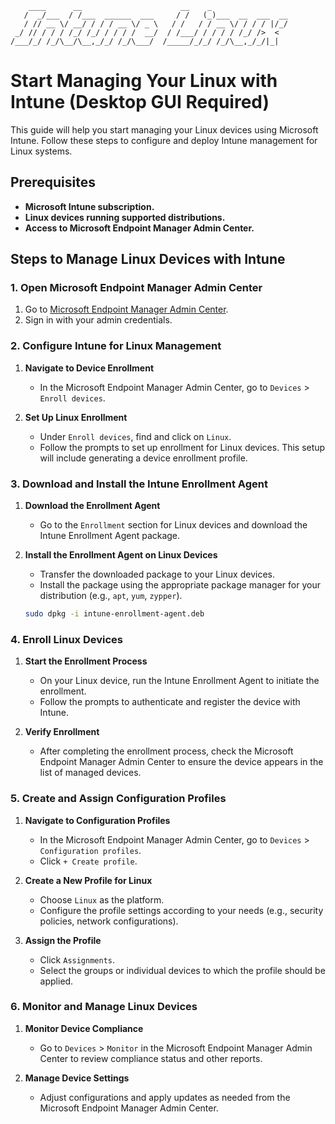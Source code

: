         ____      __                      __    _                 
       /  _/___  / /___  ______  ___     / /   (_)___  __  ___  __
       / // __ \/ __/ / / / __ \/ _ \   / /   / / __ \/ / / / |/_/
     _/ // / / / /_/ /_/ / / / /  __/  / /___/ / / / / /_/ />  <  
    /___/_/ /_/\__/\__,_/_/ /_/\___/  /_____/_/_/ /_/\__,_/_/|_|  

                                     
# Start Managing Your Linux with Intune (Desktop GUI Required)

This guide will help you start managing your Linux devices using Microsoft Intune. Follow these steps to configure and deploy Intune management for Linux systems.

## Prerequisites

- **Microsoft Intune subscription.**
- **Linux devices running supported distributions.**
- **Access to Microsoft Endpoint Manager Admin Center.**

## Steps to Manage Linux Devices with Intune

### 1. **Open Microsoft Endpoint Manager Admin Center**

1. Go to [Microsoft Endpoint Manager Admin Center](https://endpoint.microsoft.com/).
2. Sign in with your admin credentials.

### 2. **Configure Intune for Linux Management**

1. **Navigate to Device Enrollment**
   - In the Microsoft Endpoint Manager Admin Center, go to `Devices` > `Enroll devices`.
   
2. **Set Up Linux Enrollment**
   - Under `Enroll devices`, find and click on `Linux`.
   - Follow the prompts to set up enrollment for Linux devices. This setup will include generating a device enrollment profile.

### 3. **Download and Install the Intune Enrollment Agent**

1. **Download the Enrollment Agent**
   - Go to the `Enrollment` section for Linux devices and download the Intune Enrollment Agent package.

2. **Install the Enrollment Agent on Linux Devices**
   - Transfer the downloaded package to your Linux devices.
   - Install the package using the appropriate package manager for your distribution (e.g., `apt`, `yum`, `zypper`).

   ```bash
   sudo dpkg -i intune-enrollment-agent.deb
    ```

### 4. **Enroll Linux Devices**

1. **Start the Enrollment Process**
   - On your Linux device, run the Intune Enrollment Agent to initiate the enrollment.
   - Follow the prompts to authenticate and register the device with Intune.

2. **Verify Enrollment**
   - After completing the enrollment process, check the Microsoft Endpoint Manager Admin Center to ensure the device appears in the list of managed devices.

### 5. **Create and Assign Configuration Profiles**

1. **Navigate to Configuration Profiles**
   - In the Microsoft Endpoint Manager Admin Center, go to `Devices` > `Configuration profiles`.
   - Click `+ Create profile`.

2. **Create a New Profile for Linux**
   - Choose `Linux` as the platform.
   - Configure the profile settings according to your needs (e.g., security policies, network configurations).

3. **Assign the Profile**
   - Click `Assignments`.
   - Select the groups or individual devices to which the profile should be applied.

### 6. **Monitor and Manage Linux Devices**

1. **Monitor Device Compliance**
   - Go to `Devices` > `Monitor` in the Microsoft Endpoint Manager Admin Center to review compliance status and other reports.

2. **Manage Device Settings**
   - Adjust configurations and apply updates as needed from the Microsoft Endpoint Manager Admin Center.

